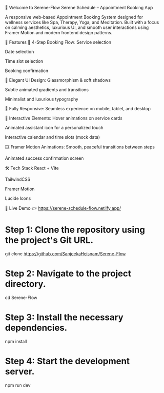 🌿 Welcome to Serene-Flow
Serene Schedule – Appointment Booking App

A responsive web-based Appointment Booking System designed for wellness services like Spa, Therapy, Yoga, and Meditation. Built with a focus on calming aesthetics, luxurious UI, and smooth user interactions using Framer Motion and modern frontend design patterns.

🔮 Features
🌸 4-Step Booking Flow:
Service selection

Date selection

Time slot selection

Booking confirmation

💎 Elegant UI Design:
Glassmorphism & soft shadows

Subtle animated gradients and transitions

Minimalist and luxurious typography

📱 Fully Responsive:
Seamless experience on mobile, tablet, and desktop

🎨 Interactive Elements:
Hover animations on service cards

Animated assistant icon for a personalized touch

Interactive calendar and time slots (mock data)

🎞️ Framer Motion Animations:
Smooth, peaceful transitions between steps

Animated success confirmation screen

🛠️ Tech Stack
React + Vite

TailwindCSS

Framer Motion

Lucide Icons

🚀 Live Demo
👉 https://serene-schedule-flow.netlify.app/
# Step 1: Clone the repository using the project's Git URL.
git clone https://github.com/SanjeekaHeisnam/Serene-Flow

# Step 2: Navigate to the project directory.
cd Serene-Flow

# Step 3: Install the necessary dependencies.
npm install

# Step 4: Start the development server.
npm run dev




```
